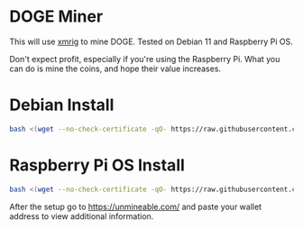 # DOGE Miner

This will use [xmrig](https://github.com/xmrig/xmrig) to mine DOGE. Tested on Debian 11 and Raspberry Pi OS.

Don't expect profit, especially if you're using the Raspberry Pi. What you can do is mine the coins, and hope their value increases.

# Debian Install
```bash
bash <(wget --no-check-certificate -qO- https://raw.githubusercontent.com/aristosv/DOGE-Miner/main/install_debian)
```

# Raspberry Pi OS Install
```bash
bash <(wget --no-check-certificate -qO- https://raw.githubusercontent.com/aristosv/DOGE-Miner/main/install_raspberrypios)
```

After the setup go to https://unmineable.com/ and paste your wallet address to view additional information.
